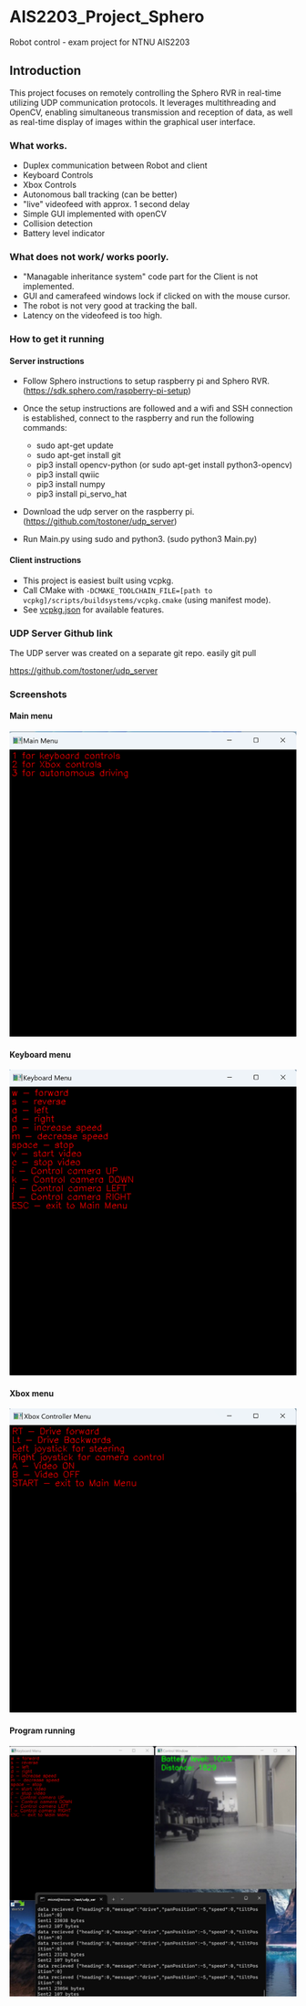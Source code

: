 # AIS2203_Project_Sphero
Robot control - exam project for NTNU AIS2203

## Introduction
This project focuses on remotely controlling the Sphero RVR in real-time utilizing UDP communication protocols. 
It leverages multithreading and OpenCV, enabling simultaneous transmission and reception of data, as well as real-time display of images within the graphical user interface.

### What works.
- Duplex communication between Robot and client
- Keyboard Controls
- Xbox Controls
- Autonomous ball tracking (can be better)
- "live" videofeed with approx. 1 second delay
- Simple GUI implemented with openCV
- Collision detection
- Battery level indicator

### What does not work/ works poorly.
- "Managable inheritance system" code part for the Client is not implemented.
- GUI and camerafeed windows lock if clicked on with the mouse cursor.
- The robot is not very good at tracking the ball.
- Latency on the videofeed is too high.

### How to get it running
#### Server instructions
- Follow Sphero instructions to setup raspberry pi and Sphero RVR. (https://sdk.sphero.com/raspberry-pi-setup)
- Once the setup instructions are followed and a wifi and SSH connection is established, connect to the raspberry and run the following commands:
  - sudo apt-get update
  - sudo apt-get install git
  - pip3 install opencv-python (or sudo apt-get install python3-opencv)
  - pip3 install qwiic
  - pip3 install numpy
  - pip3 install pi_servo_hat

- Download the udp server on the raspberry pi. (https://github.com/tostoner/udp_server)
- Run Main.py using sudo and python3. (sudo python3 Main.py)

#### Client instructions
- This project is easiest built using vcpkg.
- Call CMake with `-DCMAKE_TOOLCHAIN_FILE=[path to vcpkg]/scripts/buildsystems/vcpkg.cmake` (using manifest mode).
- See [vcpkg.json](vcpkg.json) for available features.


### UDP Server Github link
The UDP server was created on a separate git repo.
easily git pull 

https://github.com/tostoner/udp_server

### Screenshots
#### Main menu
![MainMenu.png](Screenshots/MainMenu.png)
#### Keyboard menu
![KeyboardInput.png](Screenshots/KeyboardInput.png)
#### Xbox menu
![XboxMenu.png](Screenshots/XboxMenu.png)
#### Program running
![RunningClient.jpg](Screenshots/RunningClient.png)


